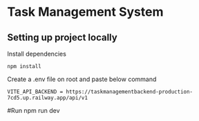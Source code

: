 # Task Management System

## Setting up project locally
 Install dependencies

    npm install

Create a .env file on root and paste below command
    
    VITE_API_BACKEND = https://taskmanagementbackend-production-7cd5.up.railway.app/api/v1


#Run 
    npm run dev


